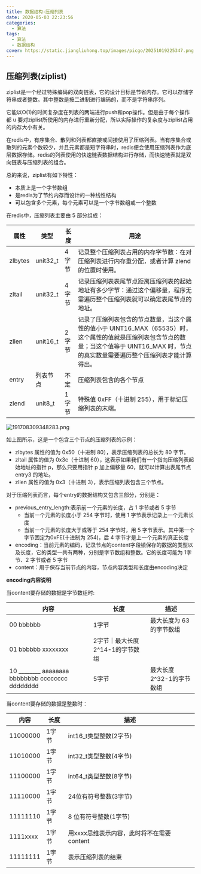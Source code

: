```yaml
---
title: 数据结构-压缩列表
date: 2020-05-03 22:23:56
categories:
  - 算法
tags:
  - 算法
  - 数据结构
cover: https://static.jiangliuhong.top/images/picgo/20251019225347.png
---
```


## 压缩列表(ziplist)

ziplist是一个经过特殊编码的双向链表，它的设计目标是节省内存。它可以存储字符串或者整数。其中整数是按二进制进行编码的，而不是字符串序列。

它能以O(1)的时间复杂度在列表的两端进行push和pop操作。但是由于每个操作都 u 要对ziplist所使用的内存进行重新分配，所以实际操作的复杂度与ziplist占用的内存大小有关。

在redis中，有序集合、散列和列表都直接或间接使用了压缩列表。当有序集合或散列的元素个数较少，并且元素都是短字符串时，redis便会使用压缩列表作为底层数据存储。redis的列表使用的快速链表数据结构进行存储，而快速链表就是双向链表与压缩列表的组合。

总的来说，ziplist有如下特性：

- 本质上是一个字节数组
- 是redis为了节约内存而设计的一种线性结构
- 可以包含多个元素，每个元素可以是一个字节数组或一个整数

在redis中，压缩列表主要由 5 部分组成：

属性|类型|长度|用途
---|---|---|---
zlbytes|unit32_t|4字节|记录整个压缩列表占用的内存字节数：在对压缩列表进行内存重分配，或者计算 zlend 的位置时使用。
zltail|unit32_t|4字节|记录压缩列表表尾节点距离压缩列表的起始地址有多少字节：通过这个偏移量，程序无需遍历整个压缩列表就可以确定表尾节点的地址。
zllen|unit16_t|2字节|记录了压缩列表包含的节点数量，当这个属性的值小于 UINT16_MAX（65535）时，这个属性的值就是压缩列表包含节点的数量；当这个值等于 UINT16_MAX 时，节点的真实数量需要遍历整个压缩列表才能计算得出。
entry|列表节点|不定|压缩列表包含的各个节点
zlend|unit8_t|1字节|特殊值 0xFF（十进制 255），用于标记压缩列表的末端。

![191708309348283.png](https://static.jiangliuhong.top/images/2024/2/191708309348283.png)

如上图所示，这是一个包含三个节点的压缩列表的示例：
- zlbytes 属性的值为 0x50（十进制 80），表示压缩列表的总长为 80 字节。
- zltail 属性的值为 0x3c（十进制 60），这表示如果我们有一个指向压缩列表起始地址的指针 p，那么只要用指针 p 加上偏移量 60，就可以计算出表尾节点 entry3 的地址。
- zllen 属性的值为 0x3（十进制 3），表示压缩列表包含三个节点。

对于压缩列表而言，每个entry的数据结构又包含三部分，分别是：
- previous_entry_length:表示前一个元素的长度，占 1 字节或者 5 字节
  - 当前一个元素的长度小于 254 字节时，使用 1 字节表示记录上一个元素长度
  - 当前一个元素的长度大于或等于 254 字节时，用 5 字节表示。其中第一个字节固定为0xFE(十进制为 254)，后 4 字节才是上一个元素的真正长度
- encoding：当前元素的编码，记录节点的content字段锁保存的数据的类型以及长度，它的类型一共有两种，分别是字节数组和整数。它的长度可能为 1字节、2 字节或者 5 字节
- content：用于保存当前节点的内容，节点内容类型和长度由encoding决定

**encoding内容说明**

当content要存储的数据是字节数组时:

内容|长度|描述
---|---|---
00 bbbbbb|1字节|最大长度为 63 的字节数组
01 bbbbbb xxxxxxxx|2字节｜最大长度 2^14-1的字节数组
10 ________ aaaaaaaa bbbbbbbb cccccccc dddddddd|5字节|最大长度2^32-1的字节数组

当content要存储的数据是整数时：

内容|长度|描述
---|---|---
11000000|1字节|int16_t类型整数(2字节)
11010000|1字节|int32_t类型整数(4字节)
11100000|1字节|int64_t类型整数(8字节)
11110000|1字节|24位有符号整数(3字节)
11111110|1字节|8 位有符号整数(1字节)
1111xxxx|1字节|用xxxx思维表示内容，此时将不在需要content
11111111|1字节|表示压缩列表的结束

